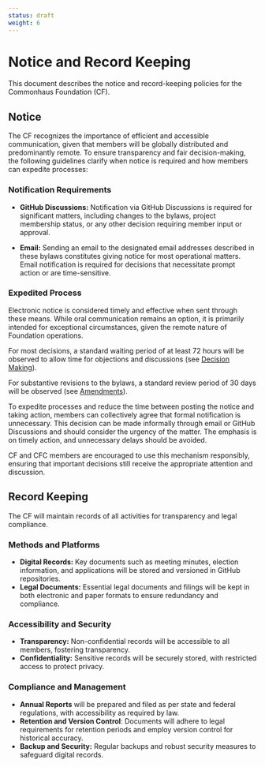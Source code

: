 ```yaml
---
status: draft
weight: 6
---
```

# Notice and Record Keeping

This document describes the notice and record-keeping policies for the Commonhaus Foundation (CF).

## Notice

The CF recognizes the importance of efficient and accessible communication, given that members will be globally distributed and predominantly remote. To ensure transparency and fair decision-making, the following guidelines clarify when notice is required and how members can expedite processes:

### Notification Requirements

- **GitHub Discussions:** Notification via GitHub Discussions is required for significant matters, including changes to the bylaws, project membership status, or any other decision requiring member input or approval.

- **Email:** Sending an email to the designated email addresses described in these bylaws constitutes giving notice for most operational matters. Email notification is required for decisions that necessitate prompt action or are time-sensitive. 

### Expedited Process

Electronic notice is considered timely and effective when sent through these means. While oral communication remains an option, it is primarily intended for exceptional circumstances, given the remote nature of Foundation operations.

For most decisions, a standard waiting period of at least 72 hours will be observed to allow time for objections and discussions (see [Decision Making][]).

For substantive revisions to the bylaws, a standard review period of 30 days will be observed (see [Amendments][]).

To expedite processes and reduce the time between posting the notice and taking action, members can collectively agree that formal notification is unnecessary. This decision can be made informally through email or GitHub Discussions and should consider the urgency of the matter. The emphasis is on timely action, and unnecessary delays should be avoided.

CF and CFC members are encouraged to use this mechanism responsibly, ensuring that important decisions still receive the appropriate attention and discussion.

## Record Keeping

The CF will maintain records of all activities for transparency and legal compliance.

### Methods and Platforms

- **Digital Records:** Key documents such as meeting minutes, election information, and applications will be stored and versioned in GitHub repositories.
- **Legal Documents:** Essential legal documents and filings will be kept in both electronic and paper formats to ensure redundancy and compliance.

### Accessibility and Security

- **Transparency:** Non-confidential records will be accessible to all members, fostering transparency.
- **Confidentiality:** Sensitive records will be securely stored, with restricted access to protect privacy.

### Compliance and Management

- **Annual Reports** will be prepared and filed as per state and federal regulations, with accessibility as required by law.
- **Retention and Version Control**: Documents will adhere to legal requirements for retention periods and employ version control for historical accuracy.
- **Backup and Security:** Regular backups and robust security measures to safeguard digital records.

[Amendments]: amendments.md
[Decision Making]: decision-making.md#seeking-consensus-on-mailing-lists